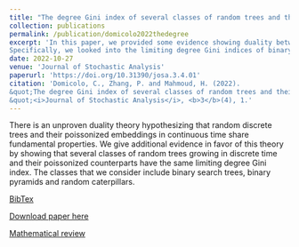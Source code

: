 ```yaml
---
title: "The degree Gini index of several classes of random trees and their poissonized counterparts---Evidence for duality"
collection: publications
permalink: /publication/domicolo2022thedegree
excerpt: 'In this paper, we provided some evidence showing duality between discrete-time random trees and their poissonized (continuous-time) counterparts. 
Specifically, we looked into the limiting degree Gini indices of binary search trees, binary pyramids and random caterpillars.'
date: 2022-10-27
venue: 'Journal of Stochastic Analysis'
paperurl: 'https://doi.org/10.31390/josa.3.4.01'
citation: 'Domicolo, C., Zhang, P. and Mahmoud, H. (2022). 
&quot;The degree Gini index of several classes of random trees and their poissonized counterparts---Evidence for duality. 
&quot;<i>Journal of Stochastic Analysis</i>, <b>3</b>(4), 1.'
---
```

There is an unproven duality theory hypothesizing that random discrete trees and their poissonized embeddings in continuous time share fundamental properties. 
We give additional evidence in favor of this theory by showing that several classes of random trees growing in discrete time and their poissonized counterparts 
have the same limiting degree Gini index. The classes that we consider include binary search trees, binary pyramids and random caterpillars.

[BibTex](https://panpanzhang99299.github.io/files/domicolo2022thedegree.bib)

[Download paper here](https://doi.org/10.31390/josa.3.4.01)

[Mathematical review](https://mathscinet.ams.org/mathscinet-getitem?mr=4527142)
